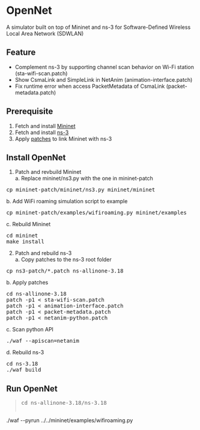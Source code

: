 OpenNet
=======
A simulator built on top of Mininet and ns-3 for Software-Defined Wireless Local Area Network (SDWLAN)

Feature
-------
* Complement ns-3 by supporting channel scan behavior on Wi-Fi station (sta-wifi-scan.patch)
* Show CsmaLink and SimpleLink in NetAnim (animation-interface.patch)
* Fix runtime error when access PacketMetadata of CsmaLink (packet-metadata.patch)

Prerequisite
------------
1. Fetch and install [Mininet](https://github.com/mininet/mininet "Mininet")
2. Fetch and install [ns-3](http://www.nsnam.org/ns-3-18 "ns-3.18")
3. Apply [patches](https://github.com/mininet/mininet/wiki/Link-modeling-using-ns-3 "Link modeling using ns-3") to link Mininet with ns-3

Install OpenNet
--------------------
1. Patch and revbuild Mininet <br/>
a. Replace mininet/ns3.py with the one in mininet-patch
<pre>cp mininet-patch/mininet/ns3.py mininet/mininet</pre>
b. Add WiFi roaming simulation script to example
<pre>cp mininet-patch/examples/wifiroaming.py mininet/examples</pre>
c. Rebuild Mininet <br/>
<pre>cd mininet <br/>make install</pre>

2. Patch and rebuild ns-3 <br/>
a. Copy patches to the ns-3 root folder
<pre>cp ns3-patch/*.patch ns-allinone-3.18</pre>
b. Apply patches <br/>
<pre>cd ns-allinone-3.18
patch -p1 < sta-wifi-scan.patch
patch -p1 < animation-interface.patch
patch -p1 < packet-metadata.patch
patch -p1 < netanim-python.patch</pre>
c. Scan python API
<pre>./waf --apiscan=netanim</pre>
d. Rebuild ns-3
<pre>cd ns-3.18
./waf build</pre>

Run OpenNet
-----------
> <pre>cd ns-allinone-3.18/ns-3.18
./waf --pyrun ../../mininet/examples/wifiroaming.py
</pre>
